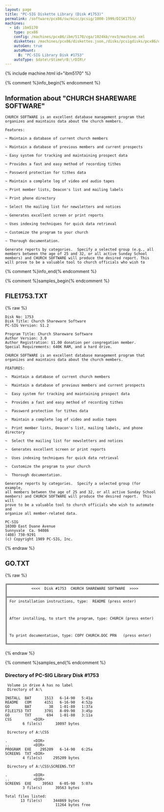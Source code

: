 ```yaml
---
layout: page
title: "PC-SIG Diskette Library (Disk #1753)"
permalink: /software/pcx86/sw/misc/pcsig/1000-1999/DISK1753/
machines:
  - id: ibm5170
    type: pcx86
    config: /machines/pcx86/ibm/5170/cga/1024kb/rev3/machine.xml
    diskettes: /machines/pcx86/diskettes.json,/disks/pcsigdisks/pcx86/diskettes.json
    autoGen: true
    autoMount:
      B: "PC-SIG Library Disk #1753"
    autoType: $date\r$time\rB:\rDIR\r
---
```


{% include machine.html id="ibm5170" %}

{% comment %}info_begin{% endcomment %}

## Information about "CHURCH SHAREWARE SOFTWARE"

    CHURCH SOFTWARE is an excellent database management program that
    organizes and maintains data about the church members.
    
    Features:
    
    ~ Maintain a database of current church members
    
    ~ Maintain a database of previous members and current prospects
    
    ~ Easy system for tracking and maintaining prospect data
    
    ~ Provides a fast and easy method of recording tithes
    
    ~ Password protection for tithes data
    
    ~ Maintain a complete log of video and audio tapes
    
    ~ Print member lists, Deacon's list and mailing labels
    
    ~ Print phone directory
    
    ~ Select the mailing list for newsletters and notices
    
    ~ Generates excellent screen or print reports
    
    ~ Uses indexing techniques for quick data retrieval
    
    ~ Customize the program to your church
    
    ~ Thorough documentation.
    
    Generate reports by categories.  Specify a selected group (e.g., all
    members between the age of 25 and 32, or all active Sunday School
    members) and CHURCH SOFTWARE will produce the desired report. This
    will prove to be a valuable tool to church officials who wish to
{% comment %}info_end{% endcomment %}

{% comment %}samples_begin{% endcomment %}

## FILE1753.TXT

{% raw %}
```
Disk No: 1753                                                           
Disk Title: Church Shareware Software                                   
PC-SIG Version: S1.2                                                    
                                                                        
Program Title: Church Shareware Software                                
Author Version: 3.0                                                     
Author Registration: $1.00 donation per congregation member.            
Special Requirements: 640K RAM, and a hard drive.                       
                                                                        
CHURCH SOFTWARE is an excellent database management program that        
organizes and maintains data about the church members.                  
                                                                        
FEATURES:                                                               
                                                                        
~  Maintain a database of current church members                        
                                                                        
~  Maintain a database of previous members and current prospects        
                                                                        
~  Easy system for tracking and maintaining prospect data               
                                                                        
~  Provides a fast and easy method of recording tithes                  
                                                                        
~  Password protection for tithes data                                  
                                                                        
~  Maintain a complete log of video and audio tapes                     
                                                                        
~  Print member lists, Deacon's list, mailing labels, and phone         
directory                                                               
                                                                        
~  Select the mailing list for newsletters and notices                  
                                                                        
~  Generates excellent screen or print reports                          
                                                                        
~  Uses indexing techniques for quick data retrieval                    
                                                                        
~  Customize the program to your church                                 
                                                                        
~  Thorough documentation.                                              
                                                                        
Generate reports by categories.  Specify a selected group (for example, 
all members between the age of 25 and 32, or all active Sunday School   
members) and CHURCH SOFTWARE will produce the desired report.  This will
prove to be a valuable tool to church officials who wish to automate and
organize all member-related data.                                       
                                                                        
PC-SIG                                                                  
1030D East Duane Avenue                                                 
Sunnyvale  Ca. 94086                                                    
(408) 730-9291                                                          
(c) Copyright 1989 PC-SIG, Inc.                                         
```
{% endraw %}

## GO.TXT

{% raw %}
```
╔═════════════════════════════════════════════════════════════════════════╗
║           <<<<  Disk #1753  CHURCH SHAREWARE SOFTWARE  >>>>             ║
╠═════════════════════════════════════════════════════════════════════════╣
║ For installation instructions, type:  README (press enter)              ║
║                                                                         ║
║ After installing, to start the program, type: CHURCH (press enter)      ║
║                                                                         ║
║ To print documentation, type: COPY CHURCH.DOC PRN   (press enter)       ║
╚═════════════════════════════════════════════════════════════════════════╝
```
{% endraw %}

{% comment %}samples_end{% endcomment %}

### Directory of PC-SIG Library Disk #1753

     Volume in drive A has no label
     Directory of A:\

    INSTALL  BAT      1513   6-14-90   5:41a
    README   COM      4151   6-16-90   4:52p
    GO       BAT        38   1-01-80   1:37a
    FILE1753 TXT      3701   8-09-90   3:45p
    GO       TXT       694   1-01-80   3:11a
    CSS          <DIR>    
            6 file(s)      10097 bytes

     Directory of A:\CSS

    .            <DIR>    
    ..           <DIR>    
    PROGRAM  EXE    295209   6-14-90   6:25a
    SCREENS  TXT <DIR>    
            4 file(s)     295209 bytes

     Directory of A:\CSS\SCREENS.TXT

    .            <DIR>    
    ..           <DIR>    
    SCREENS  EXE     39563   6-05-90   5:07a
            3 file(s)      39563 bytes

    Total files listed:
           13 file(s)     344869 bytes
                           11264 bytes free
